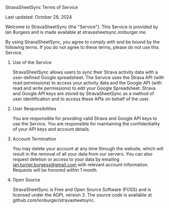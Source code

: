 StravaSheetSync Terms of Service

Last updated: October 28, 2024

Welcome to StravaSheetSync (the "Service"). This Service is provided by Ian Burgess and is made available at stravasheetsync.ionburger.me.

By using StravaSheetSync, you agree to comply with and be bound by the following terms. If you do not agree to these terms, please do not use this Service.
1. Use of the Service

    StravaSheetSync allows users to sync their Strava activity data with a user-defined Google spreadsheet.
    The Service uses the Strava API (with read permissions) to access your activity data and the Google API (with read and write permissions) to edit your Google Spreadsheet.
    Strava and Google API keys are stored by StravaSheetSync as a method of user identification and to access these APIs on behalf of the user.

2. User Responsibilities

    You are responsible for providing valid Strava and Google API keys to use the Service.
    You are responsible for maintaining the confidentiality of your API keys and account details.

3. Account Termination

    You may delete your account at any time through the website, which will result in the removal of all your data from our servers.
    You can also request deletion or access to your data by emailing ian.turner.burgess@gmail.com with relevant account information. Requests will be honored within 1 month.

4. Open Source

    StravaSheetSync is Free and Open Source Software (FOSS) and is licensed under the AGPL version 3. The source code is available at github.com/ionburger/stravasheetsync.
